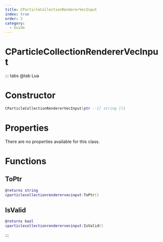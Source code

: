 ```yaml
---
title: CParticleCollectionRendererVecInput
index: true
order: 2
category:
  - Guide
---
```


# CParticleCollectionRendererVecInput

::: tabs
@tab Lua
# Constructor
```lua
CParticleCollectionRendererVecInput(ptr --[[ string ]])
```
# Properties
There are no properties available for this class.
# Functions
## ToPtr
```lua
@returns string
cparticlecollectionrenderervecinput:ToPtr()
```
## IsValid
```lua
@returns bool
cparticlecollectionrenderervecinput:IsValid()
```

:::